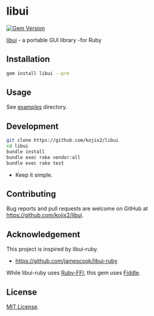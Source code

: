 # libui
[![Gem Version](https://badge.fury.io/rb/libui.svg)](https://badge.fury.io/rb/libui)

[libui](https://github.com/andlabs/libui) - a portable GUI library -for Ruby

## Installation

```sh
gem install libui --pre
```

## Usage

See [examples](https://github.com/kojix2/libui/tree/main/examples) directory.

## Development

```sh
git clone https://github.com/kojix2/libui
cd libui
bundle install
bundle exec rake vendor:all
bundle exec rake test
```

* Keep it simple.

## Contributing

Bug reports and pull requests are welcome on GitHub at https://github.com/kojix2/libui.

## Acknowledgement

This project is inspired by libui-ruby.

* https://github.com/jamescook/libui-ruby

While libui-ruby uses [Ruby-FFI](https://github.com/ffi/ffi), this gem uses [Fiddle](https://github.com/ruby/fiddle).

## License

[MIT License](https://opensource.org/licenses/MIT).
